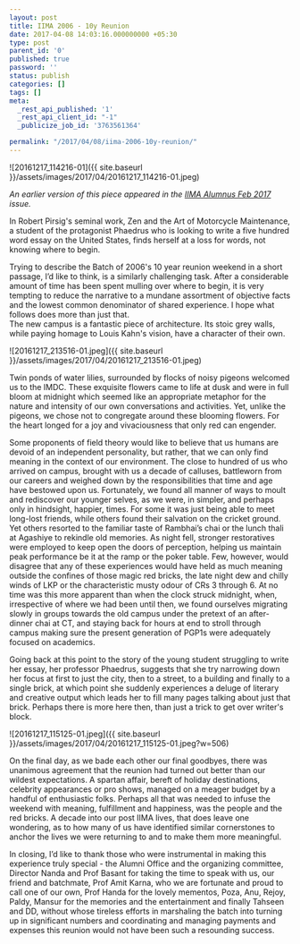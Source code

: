 ```yaml
---
layout: post
title: IIMA 2006 - 10y Reunion
date: 2017-04-08 14:03:16.000000000 +05:30
type: post
parent_id: '0'
published: true
password: ''
status: publish
categories: []
tags: []
meta:
  _rest_api_published: '1'
  _rest_api_client_id: "-1"
  _publicize_job_id: '3763561364'

permalink: "/2017/04/08/iima-2006-10y-reunion/"
---
```

![20161217_114216-01]({{ site.baseurl }}/assets/images/2017/04/20161217_114216-01.jpeg)

_An earlier version of this piece appeared in the [IIMA Alumnus Feb 2017](http://vib-prod.s3.amazonaws.com/iima/asset/journals/26/original/Alumnus_Feb17.pdf) issue._

In Robert Pirsig's seminal work, Zen and the Art of Motorcycle Maintenance, a student of the protagonist Phaedrus who is looking to write a five hundred word essay on the United States, finds herself at a loss for words, not knowing where to begin.

Trying to describe the Batch of 2006's 10 year reunion weekend in a short passage, I’d like to think, is a similarly challenging task. After a considerable amount of time has been spent mulling over where to begin, it is very tempting to reduce the narrative to a mundane assortment of objective facts and the lowest common denominator of shared experience. I hope what follows does more than just that.  
The new campus is a fantastic piece of architecture. Its stoic grey walls, while paying homage to Louis Kahn's vision, have a character of their own. 

![20161217_213516-01.jpeg]({{ site.baseurl }}/assets/images/2017/04/20161217_213516-01.jpeg)

Twin ponds of water lilies, surrounded by flocks of noisy pigeons welcomed us to the IMDC. These exquisite flowers came to life at dusk and were in full bloom at midnight which seemed like an appropriate metaphor for the nature and intensity of our own conversations and activities. Yet, unlike the pigeons, we chose not to congregate around these blooming flowers. For the heart longed for a joy and vivaciousness that only red can engender.

Some proponents of field theory would like to believe that us humans are devoid of an independent personality, but rather, that we can only find meaning in the context of our environment. The close to hundred of us who arrived on campus, brought with us a decade of calluses, battleworn from our careers and weighed down by the responsibilities that time and age have bestowed upon us. Fortunately, we found all manner of ways to moult and rediscover our younger selves, as we were, in simpler, and perhaps only in hindsight, happier, times. For some it was just being able to meet long-lost friends, while others found their salvation on the cricket ground. Yet others resorted to the familiar taste of Rambhai’s chai or the lunch thali at Agashiye to rekindle old memories. As night fell, stronger restoratives were employed to keep open the doors of perception, helping us maintain peak performance be it at the ramp or the poker table. Few, however, would disagree that any of these experiences would have held as much meaning outside the confines of those magic red bricks, the late night dew and chilly winds of LKP or the characteristic musty odour of CRs 3 through 6. At no time was this more apparent than when the clock struck midnight, when, irrespective of where we had been until then, we found ourselves migrating slowly in groups towards the old campus under the pretext of an after-dinner chai at CT, and staying back for hours at end to stroll through campus making sure the present generation of PGP1s were adequately focused on academics.

Going back at this point to the story of the young student struggling to write her essay, her professor Phaedrus, suggests that she try narrowing down her focus at first to just the city, then to a street, to a building and finally to a single brick, at which point she suddenly experiences a deluge of literary and creative output which leads her to fill many pages talking about just that brick. Perhaps there is more here then, than just a trick to get over writer's block.

![20161217_115125-01.jpeg]({{ site.baseurl }}/assets/images/2017/04/20161217_115125-01.jpeg?w=506)

On the final day, as we bade each other our final goodbyes, there was unanimous agreement that the reunion had turned out better than our wildest expectations. A spartan affair, bereft of holiday destinations, celebrity appearances or pro shows, managed on a meager budget by a handful of enthusiastic folks. Perhaps all that was needed to infuse the weekend with meaning, fulfillment and happiness, was the people and the red bricks. A decade into our post IIMA lives, that does leave one wondering, as to how many of us have identified similar cornerstones to anchor the lives we were returning to and to make them more meaningful.

In closing, I’d like to thank those who were instrumental in making this experience truly special - the Alumni Office and the organizing committee, Director Nanda and Prof Basant for taking the time to speak with us, our friend and batchmate, Prof Amit Karna, who we are fortunate and proud to call one of our own, Prof Handa for the lovely mementos, Poza, Anu, Rejoy, Paldy, Mansur for the memories and the entertainment and finally Tahseen and DD, without whose tireless efforts in marshaling the batch into turning up in significant numbers and coordinating and managing payments and expenses this reunion would not have been such a resounding success.

